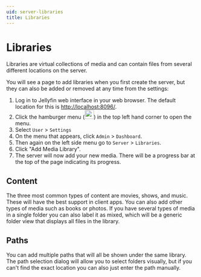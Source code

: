 ```yaml
---
uid: server-libraries
title: Libraries
---
```


# Libraries

Libraries are virtual collections of media and can contain files from several different locations on the server.

You will see a page to add libraries when you first create the server, but they can also be added or removed at any time from the settings:

1. Log in to Jellyfin web interface in your web browser. The default location for this is <http://localhost:8096/>.
2. Click the hamburger menu (<img src="https://upload.wikimedia.org/wikipedia/commons/thumb/b/b2/Hamburger_icon.svg/191px-Hamburger_icon.svg.png" width="24"/>) in the top left hand corner to open the menu.
3. Select `User` > `Settings`
4. On the menu that appears, click `Admin` > `Dashboard`.
5. Then again on the left side menu go to `Server` > `Libraries`.
6. Click "Add Media Library".
7. The server will now add your new media. There will be a progress bar at the top of the page indicating its progress.

## Content

The three most common types of content are movies, shows, and music. These will have the best support in client apps. You can also add other types of media such as books or photos. If you have several types of media in a single folder you can also label it as mixed, which will be a generic folder view that displays all files in the library.

## Paths

You can add multiple paths that will all be shown under the same library. The path selection dialog will allow you to select folders visually, but if you can't find the exact location you can also just enter the path manually.
